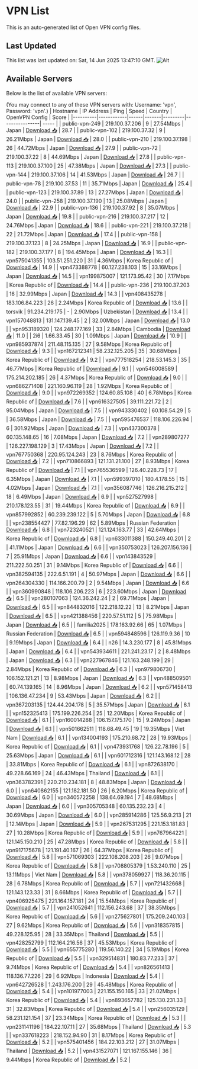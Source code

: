 # VPN List

This is an auto-generated list of Open VPN config files.

## Last Updated

This list was last updated on: Sat, 14 Jun 2025 13:47:10 GMT.
![Alt](https://repobeats.axiom.co/api/embed/186b98318ef1479477931607c1ad7d823f12451f.svg "Repobeats analytics image")

## Available Servers

Below is the list of available VPN servers:

(You may connect to any of these VPN servers with: Username: 'vpn', Password: 'vpn'.)
| Hostname | IP Address | Ping | Speed | Country | OpenVPN Config | Score |
|----------|------------|------|-------|---------|----------------| ----- |
| public-vpn-249 | 219.100.37.206 | 9 | 27.54Mbps | Japan | [Download 📥](./configs/server_0_JP.ovpn) | 28.7 |
| public-vpn-102 | 219.100.37.32 | 9 | 26.21Mbps | Japan | [Download 📥](./configs/server_1_JP.ovpn) | 28.0 |
| public-vpn-210 | 219.100.37.198 | 26 | 44.72Mbps | Japan | [Download 📥](./configs/server_2_JP.ovpn) | 27.9 |
| public-vpn-72 | 219.100.37.22 | 8 | 44.69Mbps | Japan | [Download 📥](./configs/server_3_JP.ovpn) | 27.8 |
| public-vpn-113 | 219.100.37.100 | 25 | 47.38Mbps | Japan | [Download 📥](./configs/server_4_JP.ovpn) | 27.3 |
| public-vpn-144 | 219.100.37.106 | 14 | 41.53Mbps | Japan | [Download 📥](./configs/server_5_JP.ovpn) | 26.7 |
| public-vpn-78 | 219.100.37.53 | 11 | 35.71Mbps | Japan | [Download 📥](./configs/server_6_JP.ovpn) | 25.4 |
| public-vpn-123 | 219.100.37.89 | 13 | 27.27Mbps | Japan | [Download 📥](./configs/server_7_JP.ovpn) | 24.0 |
| public-vpn-258 | 219.100.37.190 | 13 | 25.08Mbps | Japan | [Download 📥](./configs/server_8_JP.ovpn) | 22.9 |
| public-vpn-136 | 219.100.37.92 | 8 | 35.07Mbps | Japan | [Download 📥](./configs/server_9_JP.ovpn) | 19.8 |
| public-vpn-216 | 219.100.37.217 | 12 | 24.76Mbps | Japan | [Download 📥](./configs/server_10_JP.ovpn) | 18.6 |
| public-vpn-221 | 219.100.37.218 | 22 | 21.72Mbps | Japan | [Download 📥](./configs/server_11_JP.ovpn) | 17.4 |
| public-vpn-158 | 219.100.37.123 | 8 | 24.25Mbps | Japan | [Download 📥](./configs/server_12_JP.ovpn) | 16.9 |
| public-vpn-182 | 219.100.37.177 | 8 | 194.45Mbps | Japan | [Download 📥](./configs/server_13_JP.ovpn) | 16.3 |
| vpn575041355 | 103.51.251.220 | 31 | 4.36Mbps | Korea Republic of | [Download 📥](./configs/server_14_KR.ovpn) | 14.9 |
| vpn473388778 | 60.127.238.103 | 15 | 33.16Mbps | Japan | [Download 📥](./configs/server_15_JP.ovpn) | 14.5 |
| vpn199875007 | 121.173.95.42 | 30 | 7.17Mbps | Korea Republic of | [Download 📥](./configs/server_16_KR.ovpn) | 14.4 |
| public-vpn-236 | 219.100.37.203 | 16 | 32.99Mbps | Japan | [Download 📥](./configs/server_17_JP.ovpn) | 14.3 |
| vpn408435278 | 183.106.84.223 | 26 | 2.24Mbps | Korea Republic of | [Download 📥](./configs/server_18_KR.ovpn) | 13.6 |
| torsvik | 91.234.219.175 | - | 2.90Mbps | Uzbekistan | [Download 📥](./configs/server_19_UZ.ovpn) | 13.4 |
| vpn157048813 | 131.147.139.45 | 2 | 32.00Mbps | Japan | [Download 📥](./configs/server_20_JP.ovpn) | 13.0 |
| vpn953189320 | 124.248.177.169 | 33 | 2.84Mbps | Cambodia | [Download 📥](./configs/server_21_KH.ovpn) | 11.0 |
| 2i6 | 1.66.33.45 | 30 | 1.09Mbps | Japan | [Download 📥](./configs/server_22_JP.ovpn) | 10.9 |
| vpn985937874 | 211.48.115.135 | 27 | 9.58Mbps | Korea Republic of | [Download 📥](./configs/server_23_KR.ovpn) | 9.3 |
| vpn167212341 | 58.232.125.205 | 35 | 30.68Mbps | Korea Republic of | [Download 📥](./configs/server_24_KR.ovpn) | 9.2 |
| vpn777518254 | 218.53.145.3 | 35 | 46.77Mbps | Korea Republic of | [Download 📥](./configs/server_25_KR.ovpn) | 9.1 |
| vpn546008589 | 175.214.202.185 | 26 | 4.37Mbps | Korea Republic of | [Download 📥](./configs/server_26_KR.ovpn) | 9.0 |
| vpn686271408 | 221.160.96.119 | 28 | 1.92Mbps | Korea Republic of | [Download 📥](./configs/server_27_KR.ovpn) | 9.0 |
| vpn972269352 | 124.60.85.108 | 40 | 6.78Mbps | Korea Republic of | [Download 📥](./configs/server_28_KR.ovpn) | 7.6 |
| vpn616327505 | 39.111.221.72 | 2 | 95.04Mbps | Japan | [Download 📥](./configs/server_29_JP.ovpn) | 7.5 |
| vpn943330402 | 60.108.54.29 | 5 | 36.58Mbps | Japan | [Download 📥](./configs/server_30_JP.ovpn) | 7.5 |
| vpn595476537 | 118.106.226.94 | 6 | 301.92Mbps | Japan | [Download 📥](./configs/server_31_JP.ovpn) | 7.3 |
| vpn437300378 | 60.135.148.65 | 16 | 7.08Mbps | Japan | [Download 📥](./configs/server_32_JP.ovpn) | 7.2 |
| vpn289807277 | 126.227.198.129 | 3 | 17.43Mbps | Japan | [Download 📥](./configs/server_33_JP.ovpn) | 7.2 |
| vpn767750368 | 220.95.124.243 | 23 | 8.76Mbps | Korea Republic of | [Download 📥](./configs/server_34_KR.ovpn) | 7.2 |
| vpn710866893 | 121.131.21.100 | 27 | 8.93Mbps | Korea Republic of | [Download 📥](./configs/server_35_KR.ovpn) | 7.1 |
| vpn765536599 | 126.40.228.73 | 17 | 6.35Mbps | Japan | [Download 📥](./configs/server_36_JP.ovpn) | 7.1 |
| vpn599397010 | 180.4.178.55 | 15 | 4.02Mbps | Japan | [Download 📥](./configs/server_37_JP.ovpn) | 7.1 |
| vpn356087746 | 126.216.215.212 | 18 | 6.49Mbps | Japan | [Download 📥](./configs/server_38_JP.ovpn) | 6.9 |
| vpn527527998 | 210.178.123.55 | 31 | 19.44Mbps | Korea Republic of | [Download 📥](./configs/server_39_KR.ovpn) | 6.9 |
| vpn857992852 | 60.239.239.122 | 5 | 5.70Mbps | Japan | [Download 📥](./configs/server_40_JP.ovpn) | 6.8 |
| vpn238554427 | 77.82.196.29 | 62 | 5.89Mbps | Russian Federation | [Download 📥](./configs/server_41_RU.ovpn) | 6.8 |
| vpn723240521 | 121.124.163.77 | 33 | 42.64Mbps | Korea Republic of | [Download 📥](./configs/server_42_KR.ovpn) | 6.8 |
| vpn633011388 | 150.249.40.201 | 2 | 41.11Mbps | Japan | [Download 📥](./configs/server_43_JP.ovpn) | 6.6 |
| vpn350753023 | 126.207.156.136 | 7 | 25.91Mbps | Japan | [Download 📥](./configs/server_44_JP.ovpn) | 6.6 |
| vpn143843529 | 211.222.50.251 | 31 | 9.14Mbps | Korea Republic of | [Download 📥](./configs/server_45_KR.ovpn) | 6.6 |
| vpn382594135 | 222.6.51.191 | 4 | 50.97Mbps | Japan | [Download 📥](./configs/server_46_JP.ovpn) | 6.6 |
| vpn264304330 | 114.166.200.79 | 2 | 9.54Mbps | Japan | [Download 📥](./configs/server_47_JP.ovpn) | 6.6 |
| vpn360990848 | 118.106.206.223 | 6 | 223.60Mbps | Japan | [Download 📥](./configs/server_48_JP.ovpn) | 6.5 |
| vpn280107063 | 124.36.242.24 | 2 | 69.71Mbps | Japan | [Download 📥](./configs/server_49_JP.ovpn) | 6.5 |
| vpn844832016 | 122.218.12.22 | 13 | 8.21Mbps | Japan | [Download 📥](./configs/server_50_JP.ovpn) | 6.5 |
| vpn421388456 | 220.57.51.112 | 5 | 75.98Mbps | Japan | [Download 📥](./configs/server_51_JP.ovpn) | 6.5 |
| familia2025 | 178.163.92.66 | 65 | 1.07Mbps | Russian Federation | [Download 📥](./configs/server_52_RU.ovpn) | 6.5 |
| vpn594848596 | 126.119.9.36 | 10 | 9.19Mbps | Japan | [Download 📥](./configs/server_53_JP.ovpn) | 6.4 |
| n26 | 14.3.230.177 | 8 | 45.81Mbps | Japan | [Download 📥](./configs/server_54_JP.ovpn) | 6.4 |
| vpn543934611 | 221.241.23.17 | 2 | 8.48Mbps | Japan | [Download 📥](./configs/server_55_JP.ovpn) | 6.3 |
| vpn227967846 | 121.163.248.199 | 29 | 2.84Mbps | Korea Republic of | [Download 📥](./configs/server_56_KR.ovpn) | 6.3 |
| vpn979806730 | 106.152.121.21 | 13 | 8.98Mbps | Japan | [Download 📥](./configs/server_57_JP.ovpn) | 6.3 |
| vpn488509501 | 60.74.139.165 | 14 | 8.96Mbps | Japan | [Download 📥](./configs/server_58_JP.ovpn) | 6.2 |
| vpn571458413 | 106.136.47.234 | 9 | 53.43Mbps | Japan | [Download 📥](./configs/server_59_JP.ovpn) | 6.2 |
| vpn367203135 | 124.44.204.178 | 5 | 35.57Mbps | Japan | [Download 📥](./configs/server_60_JP.ovpn) | 6.1 |
| vpn152325413 | 175.199.226.254 | 25 | 12.20Mbps | Korea Republic of | [Download 📥](./configs/server_61_KR.ovpn) | 6.1 |
| vpn160014288 | 106.157.175.170 | 15 | 9.24Mbps | Japan | [Download 📥](./configs/server_62_JP.ovpn) | 6.1 |
| vpn501662511 | 118.68.49.45 | 19 | 19.35Mbps | Viet Nam | [Download 📥](./configs/server_63_VN.ovpn) | 6.1 |
| vpn134004193 | 175.210.68.72 | 28 | 19.93Mbps | Korea Republic of | [Download 📥](./configs/server_64_KR.ovpn) | 6.1 |
| vpn473931768 | 126.22.78.196 | 5 | 25.63Mbps | Japan | [Download 📥](./configs/server_65_JP.ovpn) | 6.1 |
| vpn601712316 | 121.143.168.12 | 28 | 33.81Mbps | Korea Republic of | [Download 📥](./configs/server_66_KR.ovpn) | 6.1 |
| vpn872638170 | 49.228.66.169 | 24 | 46.43Mbps | Thailand | [Download 📥](./configs/server_67_TH.ovpn) | 6.1 |
| vpn363782391 | 220.210.234.181 | 8 | 48.83Mbps | Japan | [Download 📥](./configs/server_68_JP.ovpn) | 6.0 |
| vpn640862155 | 121.182.181.50 | 26 | 6.20Mbps | Korea Republic of | [Download 📥](./configs/server_69_KR.ovpn) | 6.0 |
| vpn340572258 | 138.64.69.194 | 7 | 48.68Mbps | Japan | [Download 📥](./configs/server_70_JP.ovpn) | 6.0 |
| vpn305705348 | 60.135.232.23 | 4 | 30.69Mbps | Japan | [Download 📥](./configs/server_71_JP.ovpn) | 6.0 |
| vpn285914286 | 125.56.9.213 | 21 | 12.14Mbps | Japan | [Download 📥](./configs/server_72_JP.ovpn) | 5.9 |
| vpn267531295 | 221.153.181.83 | 27 | 10.28Mbps | Korea Republic of | [Download 📥](./configs/server_73_KR.ovpn) | 5.9 |
| vpn767964221 | 121.145.150.210 | 25 | 47.28Mbps | Korea Republic of | [Download 📥](./configs/server_74_KR.ovpn) | 5.8 |
| vpn917175678 | 121.191.40.167 | 26 | 64.37Mbps | Korea Republic of | [Download 📥](./configs/server_75_KR.ovpn) | 5.8 |
| vpn571069303 | 222.108.208.203 | 26 | 9.07Mbps | Korea Republic of | [Download 📥](./configs/server_76_KR.ovpn) | 5.8 |
| vpn708805379 | 1.53.240.110 | 25 | 13.11Mbps | Viet Nam | [Download 📥](./configs/server_77_VN.ovpn) | 5.8 |
| vpn378059927 | 118.36.20.115 | 28 | 6.78Mbps | Korea Republic of | [Download 📥](./configs/server_78_KR.ovpn) | 5.7 |
| vpn721432668 | 121.143.123.33 | 31 | 8.66Mbps | Korea Republic of | [Download 📥](./configs/server_79_KR.ovpn) | 5.7 |
| vpn406925475 | 221.164.157.181 | 24 | 15.54Mbps | Korea Republic of | [Download 📥](./configs/server_80_KR.ovpn) | 5.7 |
| vpn241052641 | 112.156.243.68 | 37 | 38.35Mbps | Korea Republic of | [Download 📥](./configs/server_81_KR.ovpn) | 5.6 |
| vpn275627801 | 175.209.240.103 | 27 | 9.62Mbps | Korea Republic of | [Download 📥](./configs/server_82_KR.ovpn) | 5.6 |
| vpn318357815 | 49.228.125.95 | 28 | 33.35Mbps | Thailand | [Download 📥](./configs/server_83_TH.ovpn) | 5.5 |
| vpn428252799 | 112.164.216.56 | 37 | 45.53Mbps | Korea Republic of | [Download 📥](./configs/server_84_KR.ovpn) | 5.5 |
| vpn655775280 | 119.56.140.22 | 34 | 5.19Mbps | Korea Republic of | [Download 📥](./configs/server_85_KR.ovpn) | 5.5 |
| vpn329514831 | 180.83.77.233 | 37 | 9.74Mbps | Korea Republic of | [Download 📥](./configs/server_86_KR.ovpn) | 5.4 |
| vpn826561413 | 118.136.77.226 | 29 | 6.92Mbps | Indonesia | [Download 📥](./configs/server_87_ID.ovpn) | 5.4 |
| vpn642726528 | 1.243.176.200 | 29 | 45.48Mbps | Korea Republic of | [Download 📥](./configs/server_88_KR.ovpn) | 5.4 |
| vpn101977003 | 221.155.150.165 | 33 | 21.02Mbps | Korea Republic of | [Download 📥](./configs/server_89_KR.ovpn) | 5.4 |
| vpn893657782 | 125.130.231.33 | 31 | 32.83Mbps | Korea Republic of | [Download 📥](./configs/server_90_KR.ovpn) | 5.4 |
| vpn256035129 | 58.231.121.154 | 37 | 23.34Mbps | Korea Republic of | [Download 📥](./configs/server_91_KR.ovpn) | 5.3 |
| vpn231141196 | 184.22.107.11 | 27 | 35.68Mbps | Thailand | [Download 📥](./configs/server_92_TH.ovpn) | 5.3 |
| vpn337618223 | 218.152.94.90 | 31 | 8.17Mbps | Korea Republic of | [Download 📥](./configs/server_93_KR.ovpn) | 5.2 |
| vpn575401456 | 184.22.103.212 | 27 | 31.07Mbps | Thailand | [Download 📥](./configs/server_94_TH.ovpn) | 5.2 |
| vpn431527071 | 121.167.155.146 | 36 | 9.44Mbps | Korea Republic of | [Download 📥](./configs/server_95_KR.ovpn) | 5.2 |
